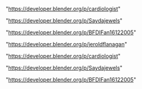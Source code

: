 "https://developer.blender.org/p/cardiologist"

"https://developer.blender.org/p/Saydajewels"

"https://developer.blender.org/p/BFDIFan16122005"

 
"https://developer.blender.org/p/jeroldflanagan"


"https://developer.blender.org/p/cardiologist"


"https://developer.blender.org/p/Saydajewels"


"https://developer.blender.org/p/BFDIFan16122005"


 
